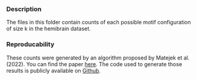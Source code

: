 ### Description
The files in this folder contain counts of each possible motif configuration of size k in the hemibrain dataset. 

### Reproducability
These counts were generated by an algorithm proposed by Matejek et al. (2022). You can find the paper [here](https://vcg.seas.harvard.edu/publications/edge-colored-directed-subgraph-enumeration-on-the-connectome). The code used to generate those results is publicly available on [Github](https://github.com/rhoana/subgraph_enumeration). 